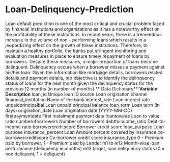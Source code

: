 # Loan-Delinquency-Prediction
Loan default prediction is one of the most critical and crucial problem faced by financial institutions and organizations as it has a noteworthy effect on the profitability of these institutions. In recent years, there is a tremendous increase in the volume of non – performing loans which results in a jeopardizing effect on the growth of these institutions.  Therefore, to maintain a healthy portfolio, the banks put stringent monitoring and evaluation measures in place to ensure timely repayment of loans by borrowers. Despite these measures, a major proportion of loans become delinquent. Delinquency occurs when a borrower misses a payment against his/her loan.  Given the information like mortgage details, borrowers related details and payment details, our objective is to identify the delinquency status of loans for the next month given the delinquency status for the previous 12 months (in number of months)
**
Data Dictionary**
**Variable**            **Description**
loan_id                     Unique loan ID
source                      Loan origination channel
financial_institution       Name of the bank
interest_rate               Loan interest rate
unpaidprincipalbal          Loan unpaid principal balance
loan_term                   Loan term (in days)
origination_date            Loan origination date (YYYY-MM-DD)
firstpaymentdate            First instalment payment date
loantovalue                 Loan to value ratio
numberofborrowers           Number of borrowers
debttoincome_ratio	        Debt-to-income ratio
borrowercreditscore	        Borrower credit score
loan_purpose	              Loan purpose
insurance_percent	          Loan Amount percent covered by insurance
co-borrowercreditscore	    Co-borrower credit score
insurance_type	            0 - Premium paid by borrower, 1 - Premium paid by Lender
m1 to m12                	  Month-wise loan performance (deliquency in months)
m13	target,                 loan deliquency status (0 = non deliquent, 1 = deliquent)


